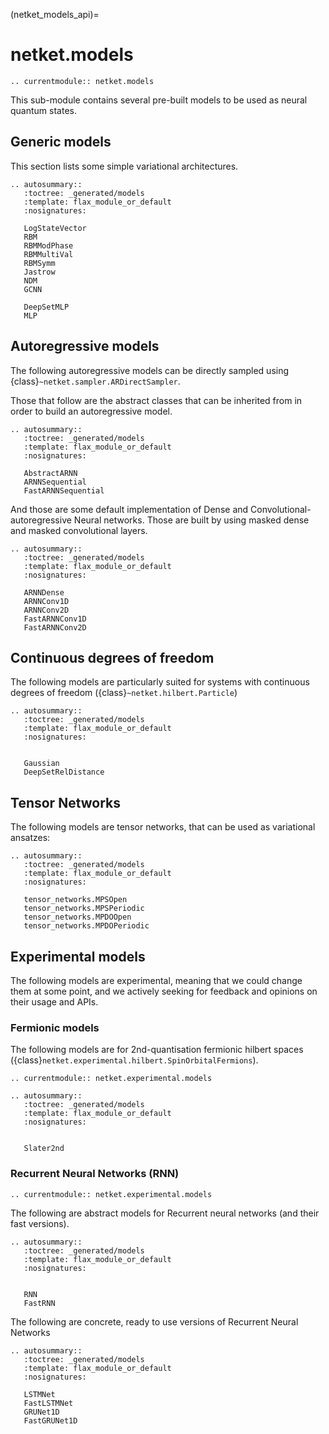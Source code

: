 (netket_models_api)=
# netket.models

```{eval-rst}
.. currentmodule:: netket.models

```

This sub-module contains several pre-built models to be used as
neural quantum states.

## Generic models

This section lists some simple variational architectures.

```{eval-rst}
.. autosummary::
   :toctree: _generated/models
   :template: flax_module_or_default
   :nosignatures:

   LogStateVector
   RBM
   RBMModPhase
   RBMMultiVal
   RBMSymm
   Jastrow
   NDM
   GCNN

   DeepSetMLP
   MLP

```


## Autoregressive models

The following autoregressive models can be directly sampled using {class}`~netket.sampler.ARDirectSampler`.

Those that follow are the abstract classes that can be inherited from in order to build an autoregressive model.

```{eval-rst}
.. autosummary::
   :toctree: _generated/models
   :template: flax_module_or_default
   :nosignatures:

   AbstractARNN
   ARNNSequential
   FastARNNSequential
```

And those are some default implementation of Dense and Convolutional-autoregressive Neural networks. Those are built by using masked dense and masked convolutional layers.

```{eval-rst}
.. autosummary::
   :toctree: _generated/models
   :template: flax_module_or_default
   :nosignatures:

   ARNNDense
   ARNNConv1D
   ARNNConv2D
   FastARNNConv1D
   FastARNNConv2D

```


## Continuous degrees of freedom

The following models are particularly suited for systems with continuous degrees of freedom ({class}`~netket.hilbert.Particle`)

```{eval-rst}
.. autosummary::
   :toctree: _generated/models
   :template: flax_module_or_default
   :nosignatures:


   Gaussian
   DeepSetRelDistance
```

## Tensor Networks

The following models are tensor networks, that can be used as variational ansatzes:

```{eval-rst}
.. autosummary::
   :toctree: _generated/models
   :template: flax_module_or_default
   :nosignatures:

   tensor_networks.MPSOpen
   tensor_networks.MPSPeriodic
   tensor_networks.MPDOOpen
   tensor_networks.MPDOPeriodic

```

## Experimental models

The following models are experimental, meaning that we could change them at some point, and we actively seeking for feedback and opinions on their usage and APIs.


### Fermionic models

The following models are for 2nd-quantisation fermionic hilbert spaces ({class}`netket.experimental.hilbert.SpinOrbitalFermions`).

```{eval-rst}
.. currentmodule:: netket.experimental.models

```

```{eval-rst}
.. autosummary::
   :toctree: _generated/models
   :template: flax_module_or_default
   :nosignatures:


   Slater2nd
```

### Recurrent Neural Networks (RNN)

```{eval-rst}
.. currentmodule:: netket.experimental.models

```

The following are abstract models for Recurrent neural networks (and their fast versions).

```{eval-rst}
.. autosummary::
   :toctree: _generated/models
   :template: flax_module_or_default
   :nosignatures:


   RNN
   FastRNN
```

The following are concrete, ready to use versions of Recurrent Neural Networks

```{eval-rst}
.. autosummary::
   :toctree: _generated/models
   :template: flax_module_or_default
   :nosignatures:

   LSTMNet
   FastLSTMNet
   GRUNet1D
   FastGRUNet1D
```
